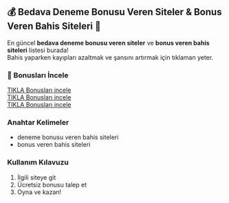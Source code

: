 ## 💰 Bedava Deneme Bonusu Veren Siteler & Bonus Veren Bahis Siteleri 🎲

En güncel **bedava deneme bonusu veren siteler** ve **bonus veren bahis siteleri** listesi burada!  
Bahis yaparken kayıpları azaltmak ve şansını artırmak için tıklaman yeter.

### 📢 Bonusları İncele  
[ TIKLA Bonusları incele](https://www.feminnem.com/?show_ads)  
[ TIKLA Bonusları incele](https://www.feminnem.com/?show_ads)  
[ TIKLA Bonusları incele](https://www.feminnem.com/?show_ads)

### Anahtar Kelimeler  
- deneme bonusu veren bahis siteleri  
- bonus veren bahis siteleri

### Kullanım Kılavuzu  
1. İlgili siteye git  
2. Ücretsiz bonusu talep et  
3. Oyna ve kazan!
